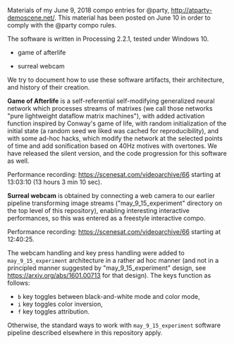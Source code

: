 Materials of my June 9, 2018 compo entries for @party, http://atparty-demoscene.net/. This material has been posted on June 10 in order to comply with the @party compo rules.

The software is written in Processing 2.2.1, tested under Windows 10.

* game of afterlife

* surreal webcam

We try to document how to use these software artifacts, their architecture, and history of their creation.

**Game of Afterlife** is a self-referential self-modifying generalized neural network which processes streams of matrixes (we call those networks "pure lightweight dataflow matrix machines"), with added activation function inspired by Conway's game of life, with random initialization of the initial state (a random seed we liked was cached for reproducibility), and with some ad-hoc hacks, which modify the network at the selected points of time and add sonification based on 40Hz motives with overtones. We have released the silent version, and the code progression for this software as well.

Performance recording: https://scenesat.com/videoarchive/66 starting at 13:03:10 (13 hours 3 min 10 sec).

**Surreal webcam** is obtained by connecting a web camera to our earlier pipeline transforming image streams ("may_9_15_experiment" directory on the top level of this repository), enabling interesting interactive performances, so this was entered as a freestyle interactive compo.

Performance recording: https://scenesat.com/videoarchive/66 starting at 12:40:25.

The webcam handling and key press handling were added to `may_9_15_experiment` architecture in a rather ad hoc manner (and not in a principled manner suggested by "may_9_15_experiment" design, see https://arxiv.org/abs/1601.00713 for that design). The keys function as follows:

* `b` key toggles between black-and-white mode and color mode,
* `i` key toggles color inversion, 
* `f` key toggles attribution.

Otherwise, the standard ways to work with `may_9_15_experiment` software pipeline described elsewhere in this repository apply.

